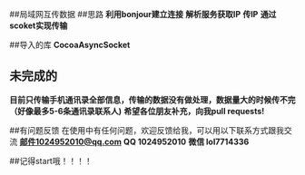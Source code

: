 ##局域网互传数据
##思路
**利用bonjour建立连接**
**解析服务获取IP**
**传IP**
**通过scoket实现传输**


##导入的库
**CocoaAsyncSocket**

## 未完成的
**目前只传输手机通讯录全部信息，传输的数据没有做处理，数据量大的时候传不完（好像最多5-6条通讯录联系人)**
**希望各位朋友补充，向我pull requests!**

##有问题反馈
在使用中有任何问题，欢迎反馈给我，可以用以下联系方式跟我交流
**邮件1024952010@qq.com**
**QQ 1024952010**
**微信 lol7714336**

##记得start哦！！！！
